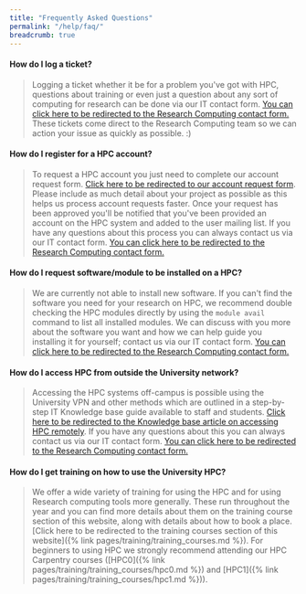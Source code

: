 ```yaml
---
title: "Frequently Asked Questions"
permalink: "/help/faq/"
breadcrumb: true
---
```


#### How do I log a ticket?

>Logging a ticket whether it be for a problem you've got with HPC, questions about training or even just a question about any sort of computing for research can be done via our IT contact form. [You can click here to be redirected to the Research Computing contact form.](https://it.leeds.ac.uk/it?id=sc_cat_item&sys_id=7587b2530f675f00a82247ece1050eda)
>These tickets come direct to the Research Computing team so we can action your issue as quickly as possible. :)

#### How do I register for a HPC account?

> To request a HPC account you just need to complete our account request form. [Click here to be redirected to our account request form](https://it.leeds.ac.uk/it?id=sc_cat_item&sys_id=4c002dd70f235f00a82247ece1050ebc). Please include as much detail about your project as possible as this helps us process account requests faster. Once your request has been approved you'll be notified that you've been provided an account on the HPC system and added to the user mailing list. If you have any questions about this process you can always contact us via our IT contact form. [You can click here to be redirected to the Research Computing contact form.](https://it.leeds.ac.uk/it?id=sc_cat_item&sys_id=7587b2530f675f00a82247ece1050eda)

#### How do I request software/module to be installed on a HPC?

> We are currently not able to install new software. If you can't find the software you need for your research on HPC, we recommend double checking the HPC modules directly by using the ```module avail``` command to list all installed modules.  We can discuss with you more about the software you want and how we can help guide you installing it for yourself; contact us via our IT contact form. [You can click here to be redirected to the Research Computing contact form.](https://it.leeds.ac.uk/it?id=sc_cat_item&sys_id=7587b2530f675f00a82247ece1050eda)

#### How do I access HPC from outside the University network?

> Accessing the HPC systems off-campus is possible using the University VPN and other methods which are outlined in a step-by-step IT Knowledge base guide available to staff and students. [Click here to be redirected to the Knowledge base article on accessing HPC remotely](https://it.leeds.ac.uk/it?id=kb_article&sysparm_article=KB0013720). If you have any questions about this you can always contact us via our IT contact form. [You can click here to be redirected to the Research Computing contact form.](https://it.leeds.ac.uk/it?id=sc_cat_item&sys_id=7587b2530f675f00a82247ece1050eda)


#### How do I get training on how to use the University HPC?

> We offer a wide variety of training for using the HPC and for using Research computing tools more generally. These run throughout the year and you can find more details about them on the training course section of this website, along with details about how to book a place. [Click here to be redirected to the training courses section of this website]({% link pages/training/training_courses.md %}). For beginners to using HPC we strongly recommend attending our HPC Carpentry courses ([HPC0]({% link pages/training/training_courses/hpc0.md %}) and [HPC1]({% link pages/training/training_courses/hpc1.md %})).